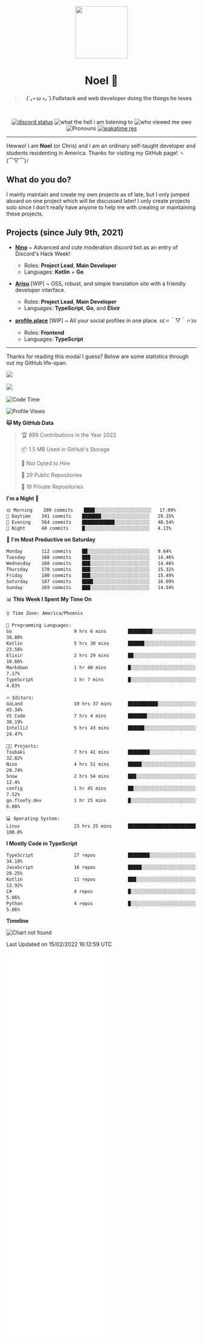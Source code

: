 <div align='center'>
  <div align='center'>
    <img
      src='https://cdn.floofy.dev/art/icons/icon_cinnamonserval.png'
      width='138'
      height='138'
    />
  </div>
  <h1>Noel 🐾</h1>
  <blockquote><strong>(´｡• ω •｡`) Fullstack and web developer doing the things he loves</strong></blockquote>

  <br />

  <a href='https://discord.com/users/280158289667555328' target='_blank'><img alt="discord status" src="https://dev.discordprofiles.me/badge/status/280158289667555328" /></a>
  <img alt="what the hell i am listening to" src="https://dev.discordprofiles.me/badge/spotify/280158289667555328" />
  <img alt="who viewed me owo" src="https://komarev.com/ghpvc/?username=auguwu" />
  <img alt='Pronouns' src='https://img.shields.io/endpoint?url=https://pronoundb.org/shields/6004d014406af11e4593a013' />
  <a href="https://wakatime.com/@auguwu" target='_blank'>
    <img alt='wakatime res' src='https://wakatime.com/badge/user/89736485-42ec-4c0f-a2f3-481db74514dc.svg' />
  </a>
</div>

<hr />

Hewwo! I am **Noel** (or Chris) and I am an ordinary self-taught developer and students residenting in America. Thanks for visiting my GitHub page! ヽ(⌒▽⌒)ﾉ

## What do you do?
I mainly maintain and create my own projects as of late, but I only jumped aboard on one project which will be discussed later! I only create projects
solo since I don't really have anyone to help me with creating or maintaining these projects.

## Projects (since July 9th, 2021)
- [**Nino**](https://nino.sh) ~ Advanced and cute moderation discord bot as an entry of Discord's Hack Week!
  - Roles: **Project Lead**, **Main Developer**
  - Languages: **Kotlin** + **Go**

- [**Arisu**](https://arisu.land) [WIP] ~ OSS, robust, and simple translation site with a friendly developer interface.
  - Roles: **Project Lead**, **Main Developer**
  - Languages: **TypeScript**, **Go**, and **Elixir**

- [**profile.place**](https://profile.place) [WIP] ~ All your social profiles in one place. o(〃＾▽＾〃)o
  - Roles: **Frontend**
  - Languages: **TypeScript**

---

Thanks for reading this modal I guess? Below are some statistics through out my GitHub life-span.

![](https://github-readme-stats.vercel.app/api?username=auguwu&count_private=true&show_icons=true&theme=gruvbox)

![](https://github-readme-stats.vercel.app/api/top-langs/?username=auguwu&layout=compact&theme=gruvbox)

<!--START_SECTION:waka-->
![Code Time](http://img.shields.io/badge/Code%20Time-2%2C731%20hrs%2041%20mins-blue)

![Profile Views](http://img.shields.io/badge/Profile%20Views-57-blue)

**🐱 My GitHub Data** 

> 🏆 899 Contributions in the Year 2022
 > 
> 📦 1.5 MB Used in GitHub's Storage 
 > 
> 🚫 Not Opted to Hire
 > 
> 📜 29 Public Repositories 
 > 
> 🔑 19 Private Repositories  
 > 
**I'm a Night 🦉** 

```text
🌞 Morning    209 commits    ████░░░░░░░░░░░░░░░░░░░░░   17.99% 
🌆 Daytime    341 commits    ███████░░░░░░░░░░░░░░░░░░   29.35% 
🌃 Evening    564 commits    ████████████░░░░░░░░░░░░░   48.54% 
🌙 Night      48 commits     █░░░░░░░░░░░░░░░░░░░░░░░░   4.13%

```
📅 **I'm Most Productive on Saturday** 

```text
Monday       112 commits    ██░░░░░░░░░░░░░░░░░░░░░░░   9.64% 
Tuesday      168 commits    ███░░░░░░░░░░░░░░░░░░░░░░   14.46% 
Wednesday    168 commits    ███░░░░░░░░░░░░░░░░░░░░░░   14.46% 
Thursday     178 commits    ███░░░░░░░░░░░░░░░░░░░░░░   15.32% 
Friday       180 commits    ███░░░░░░░░░░░░░░░░░░░░░░   15.49% 
Saturday     187 commits    ████░░░░░░░░░░░░░░░░░░░░░   16.09% 
Sunday       169 commits    ███░░░░░░░░░░░░░░░░░░░░░░   14.54%

```


📊 **This Week I Spent My Time On** 

```text
⌚︎ Time Zone: America/Phoenix

💬 Programming Languages: 
Go                       9 hrs 6 mins        █████████░░░░░░░░░░░░░░░░   38.88% 
Kotlin                   5 hrs 30 mins       ██████░░░░░░░░░░░░░░░░░░░   23.56% 
Elixir                   2 hrs 29 mins       ██░░░░░░░░░░░░░░░░░░░░░░░   10.66% 
Markdown                 1 hr 40 mins        █░░░░░░░░░░░░░░░░░░░░░░░░   7.17% 
TypeScript               1 hr 7 mins         █░░░░░░░░░░░░░░░░░░░░░░░░   4.83%

🔥 Editors: 
GoLand                   10 hrs 37 mins      ███████████░░░░░░░░░░░░░░   45.34% 
VS Code                  7 hrs 4 mins        ███████░░░░░░░░░░░░░░░░░░   30.19% 
IntelliJ                 5 hrs 43 mins       ██████░░░░░░░░░░░░░░░░░░░   24.47%

🐱‍💻 Projects: 
Tsubaki                  7 hrs 41 mins       ████████░░░░░░░░░░░░░░░░░   32.82% 
Nino                     4 hrs 51 mins       █████░░░░░░░░░░░░░░░░░░░░   20.74% 
Snow                     2 hrs 54 mins       ███░░░░░░░░░░░░░░░░░░░░░░   12.4% 
config                   1 hr 45 mins        ██░░░░░░░░░░░░░░░░░░░░░░░   7.52% 
go.floofy.dev            1 hr 25 mins        █░░░░░░░░░░░░░░░░░░░░░░░░   6.08%

💻 Operating System: 
Linux                    23 hrs 25 mins      █████████████████████████   100.0%

```

**I Mostly Code in TypeScript** 

```text
TypeScript               27 repos            ████████░░░░░░░░░░░░░░░░░   34.18% 
JavaScript               16 repos            █████░░░░░░░░░░░░░░░░░░░░   20.25% 
Kotlin                   11 repos            ███░░░░░░░░░░░░░░░░░░░░░░   13.92% 
C#                       4 repos             █░░░░░░░░░░░░░░░░░░░░░░░░   5.06% 
Python                   4 repos             █░░░░░░░░░░░░░░░░░░░░░░░░   5.06%

```


**Timeline**

![Chart not found](https://raw.githubusercontent.com/auguwu/auguwu/master/charts/bar_graph.png) 


 Last Updated on 15/02/2022 16:12:59 UTC
<!--END_SECTION:waka-->

![](./github-metrics.svg)
